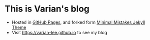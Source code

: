 # This is Varian's blog
* Hosted in [GitHub Pages](https://pages.github.com/), and forked form [Minimal Mistakes Jekyll Theme](https://mmistakes.github.io/minimal-mistakes/)
* Visit https://varian-lee.github.io to see my blog
